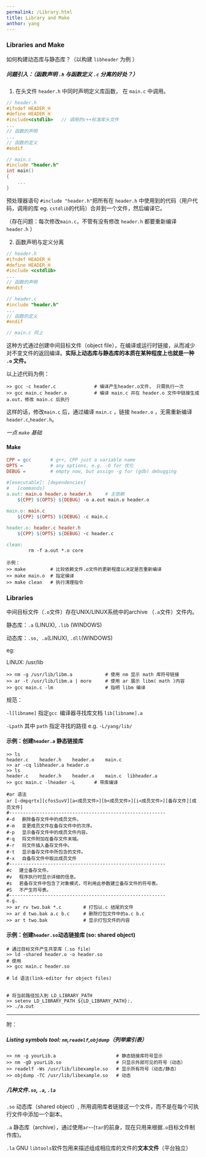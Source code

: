```yaml
---
permalink: /Library.html
title: Library and Make
anthor: yang
---
```




### Libraries and Make

如何构建动态库与静态库？（以构建 `libheader` 为例 ）



##### 问题引入：（函数声明 `.h` 与函数定义 `.c` 分离的好处？）

1. 在头文件 `header.h` 中同时声明定义库函数， 在 `main.c` 中调用。

```c++
// header.h
#ifndef HEADER_H
#define HEADER_H
#include<cstdlib>	// 调用的c++标准库头文件
...
// 函数的声明
...
// 函数的定义
#endif
```

```c++
// main.c
#include "header.h"
int main()
{
    ...
}
```

预处理器语句 `#include "header.h"`把所有在 `header.h` 中使用到的代码（用户代码，调用的库 eg. `cstdlib`的代码）合并到一个文件，然后编译它。

（存在问题：每次修改`main.c`，不管有没有修改 `header.h` 都要重新编译 `header.h` ）



2. 函数声明与定义分离

```C++
// header.h
#ifndef HEADER_H
#define HEADER_H
#include <cstdlib>
...
// 函数的声明
#endif
```

```C++
// header.c
#include "header.h"
...
// 函数的定义
#endif
```

```C++
// main.c 同上
```

这种方式通过创建中间目标文件（object file），在编译或运行时链接，从而减少对不变文件的返回编译。**实际上动态库与静态库的本质在某种程度上也就是一种 `.o` 文件。**

以上述代码为例：

```shell
>> gcc -c header.c   			# 编译产生header.o文件， 只需执行一次
>> gcc main.c header.o			# 编译 main.c 并在 header.o 文件中链接生成 a.out，修改 main.c 后执行
```

这样的话，修改`main.c` 后，通过编译 `main.c` ，链接 `header.o` ，无需重新编译`header.c`,`header.h`。



*一点 `make` 基础*

#### Make

```makefile
CPP = gcc		# g++, CPP just a variable name
OPTS = 			# any options, e.g. -O for 优化
DEBUG =			# empty now, but assign -g for (gdb) debugging

#[executable]: [dependencies]
#	[commands]
a.out: main.o header.o header.h		# 主依赖
	${CPP} ${OPTS} ${DEBUG} -o a.out main.o header.o
	
main.o: main.c
	${CPP} ${OPTS} ${DEBUG} -c main.c

header.o: header.c header.h
	${CPP} ${OPTS} ${DEBUG} -c header.c

clean:
		rm -f a.out *.o core
```

```shell
示例：
>> make			# 比较依赖文件.o文件的更新程度以决定是否重新编译
>> make main.o	# 指定编译
>> make clean	# 执行清理指令
```



### Libraries

中间目标文件（`.o`文件）存在UNIX/LINUX系统中的archive （`.a`文件）文件内。

静态库：`.a` (LINUX), `.lib` (WINDOWS)

动态库：`.so, .a`(LINUX), `.dll`(WINDOWS)



eg: 

LINUX: /usr/lib

```shell
>> nm -g /usr/lib/libm.a			# 使用 nm 显示 math 库符号链接
>> ar -t /usr/lib/libm.a | more		# 使用 ar 展示 libm( math )内容
>> gcc main.c -lm					# 指明 libm 编译
```

规范：	

`-l[libname]`  指定`gcc `编译器寻找库文档 `lib[libname].a`

`-Lpath` 其中 `path` 指定寻找的路径		 e.g. `-L/yang/lib/`



#### 示例：创建`header.a` 静态链接库

```shell
>> ls
header.c	header.h	header.o	main.c
>> ar -cq libheader.a header.o
>> ls
header.c	header.h	header.o	main.c	libheader.a
>> gcc main.c -lheader -L		# 带库编译 
```

```shell
#ar 语法
ar [-dmpqrtx][cfosSuvV][a<成员文件>][b<成员文件>][i<成员文件>][备存文件][成员文件]
#---------------------------------------------------------
#-d 　删除备存文件中的成员文件。
#-m 　变更成员文件在备存文件中的次序。
#-p 　显示备存文件中的成员文件内容。
#-q 　将文件附加在备存文件末端。
#-r 　将文件插入备存文件中。
#-t 　显示备存文件中所包含的文件。
#-x 　自备存文件中取出成员文件
#---------------------------------------------------------
#c 　建立备存文件。
#v 　程序执行时显示详细的信息。
#s 　若备存文件中包含了对象模式，可利用此参数建立备存文件的符号表。
#S 　不产生符号表。
#---------------------------------------------------------
e.g.
>> ar rv two.bak *.c		# 打包以.c 结尾的文件
>> ar d two.bak a.c b.c		# 删除打包文件中的a.c b.c
>> ar t two.bak				# 显示打包文件的内容
```





#### 示例：创建`header.so`动态链接库 (so: shared object)

```shell
# 通过目标文件产生共享库（.so file）
>> ld -shared header.o -o header.so
# 使用
>> gcc main.c header.so
```

```shell
# ld 语法(link-editor for object files)


```

```shell
# 将当前路径加入到 LD_LIBRARY_PATH
>> setenv LD_LIBRARY_PATH ${LD_LIBRARY_PATH}:.
>> ./a.out
```

----------



附：

##### Listing symbols tool: `nm`,`readelf`,`objdump`（列举索引表）

```shell
>> nm -g yourLib.a 						# 静态链接库符号显示
>> nm -gD yourLib.so					# 只显示外部可见的符号（动态）
>> readelf -Ws /usr/lib/libexample.so	# 显示所有符号（动态/静态）
>> objdump -TC /usr/lib/libexample.so	# 动态
```



##### 几种文件`.so`, `.a`, `.la` 

`.so` 动态库（shared object）, 所用调用库者链接这一个文件，而不是在每个可执行文件中添加一个副本。

`.a` 静态库（archive），通过使用`ar`--(`tar`的前身，现在只用来根据`.o`目标文件制作库)。

`.la` GNU `libtools`软件包用来描述组成相应库的文件的**文本文件**（平台独立）

